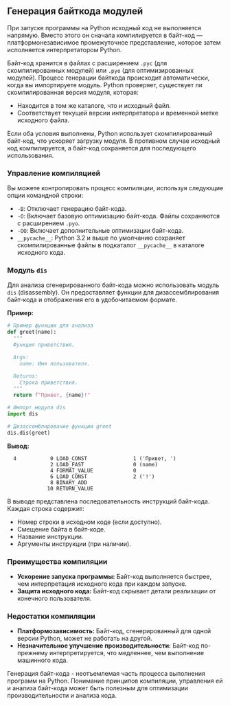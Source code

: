 ## Генерация байткода модулей

При запуске программы на Python исходный код не выполняется напрямую. Вместо этого он сначала компилируется в байт-код — платформонезависимое промежуточное представление, которое затем исполняется интерпретатором Python. 

Байт-код хранится в файлах с расширением `.pyc` (для скомпилированных модулей) или `.pyo` (для оптимизированных модулей). Процесс генерации байткода происходит автоматически, когда вы импортируете модуль. Python проверяет, существует ли скомпилированная версия модуля, которая:

* Находится в том же каталоге, что и исходный файл.
* Соответствует текущей версии интерпретатора и временной метке исходного файла.

Если оба условия выполнены, Python использует скомпилированный байт-код, что ускоряет загрузку модуля. В противном случае исходный код компилируется, а байт-код сохраняется для последующего использования.

### Управление компиляцией

Вы можете контролировать процесс компиляции, используя следующие опции командной строки:

* `-B`: Отключает генерацию байт-кода.
* `-O`: Включает базовую оптимизацию байт-кода. Файлы сохраняются с расширением `.pyo`.
* `-OO`: Включает дополнительные оптимизации байт-кода. 
* `__pycache__`:  Python 3.2 и выше по умолчанию сохраняет скомпилированные файлы в подкаталог `__pycache__` в каталоге исходного кода.

### Модуль `dis`

Для анализа сгенерированного байт-кода можно использовать модуль `dis` (disassembly). Он предоставляет функции для дизассемблирования байт-кода и отображения его в удобочитаемом формате.

**Пример:**

```python
# Пример функции для анализа
def greet(name):
  """
  Функция приветствия.

  Args:
    name: Имя пользователя.

  Returns:
    Строка приветствия.
  """
  return f"Привет, {name}!"

# Импорт модуля dis
import dis

# Дизассемблирование функции greet
dis.dis(greet)
```

**Вывод:**

```
  4           0 LOAD_CONST               1 ('Привет, ')
              2 LOAD_FAST                0 (name)
              4 FORMAT_VALUE             0
              6 LOAD_CONST               2 ('!')
              8 BINARY_ADD
             10 RETURN_VALUE
```

В выводе представлена последовательность инструкций байт-кода. Каждая строка содержит:

* Номер строки в исходном коде (если доступно).
* Смещение байта в байт-коде.
* Название инструкции.
* Аргументы инструкции (при наличии).

### Преимущества компиляции

* **Ускорение запуска программы:** Байт-код выполняется быстрее, чем интерпретация исходного кода при каждом запуске.
* **Защита исходного кода:** Байт-код скрывает детали реализации от конечного пользователя.

### Недостатки компиляции

* **Платформозависимость:** Байт-код, сгенерированный для одной версии Python, может не работать на другой.
* **Незначительное улучшение производительности:** Байт-код по-прежнему интерпретируется, что медленнее, чем выполнение машинного кода.

Генерация байт-кода - неотъемлемая часть процесса выполнения программ на Python. Понимание принципов компиляции, управления ей и анализа байт-кода может быть полезным для оптимизации производительности и анализа кода.
